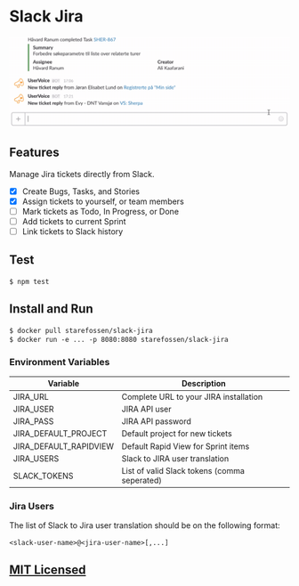 # Slack Jira

![Slack Jira In Action](https://raw.githubusercontent.com/Starefossen/slack-jira/master/slack-jira.gif)

## Features

Manage Jira tickets directly from Slack.

* [x] Create Bugs, Tasks, and Stories
* [x] Assign tickets to yourself, or team members
* [ ] Mark tickets as Todo, In Progress, or Done
* [ ] Add tickets to current Sprint
* [ ] Link tickets to Slack history

## Test

```
$ npm test
```

## Install and Run

```
$ docker pull starefossen/slack-jira
$ docker run -e ... -p 8080:8080 starefossen/slack-jira
```

### Environment Variables

| Variable | Description |
|----------|-------------|
| JIRA_URL | Complete URL to your JIRA installation |
| JIRA_USER | JIRA API user |
| JIRA_PASS | JIRA API password |
| JIRA_DEFAULT_PROJECT | Default project for new tickets |
| JIRA_DEFAULT_RAPIDVIEW | Default Rapid View for Sprint items |
| JIRA_USERS | Slack to JIRA user translation |
| SLACK_TOKENS | List of valid Slack tokens (comma seperated) |

### Jira Users

The list of Slack to Jira user translation should be on the following format:

```
<slack-user-name>@<jira-user-name>[,...]
```

## [MIT Licensed](https://github.com/Starefossen/slack-jira/blob/master/LICENSE)
